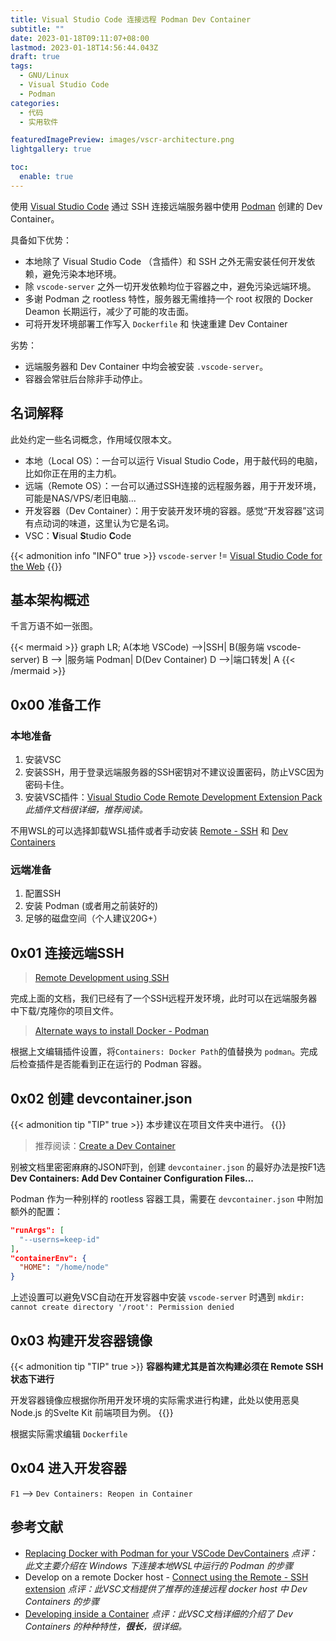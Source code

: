 ```yaml
---
title: Visual Studio Code 连接远程 Podman Dev Container
subtitle: ""
date: 2023-01-18T09:11:07+08:00
lastmod: 2023-01-18T14:56:44.043Z
draft: true
tags:
  - GNU/Linux
  - Visual Studio Code
  - Podman
categories:
  - 代码
  - 实用软件

featuredImagePreview: images/vscr-architecture.png
lightgallery: true

toc:
  enable: true
---
```


使用 [Visual Studio Code](https://code.visualstudio.com/) 通过 SSH 连接远端服务器中使用 [Podman](https://podman.io/) 创建的 Dev Container。

具备如下优势：

- 本地除了 Visual Studio Code （含插件）和 SSH 之外无需安装任何开发依赖，避免污染本地环境。
- 除 `vscode-server` 之外一切开发依赖均位于容器之中，避免污染远端环境。
- 多谢 Podman 之 rootless 特性，服务器无需维持一个 root 权限的 Docker Deamon 长期运行，减少了可能的攻击面。
- 可将开发环境部署工作写入 `Dockerfile` 和  快速重建 Dev Container

劣势：

- 远端服务器和 Dev Container 中均会被安装 `.vscode-server`。
- 容器会常驻后台除非手动停止。

<!--more-->

## 名词解释

此处约定一些名词概念，作用域仅限本文。

- 本地（Local OS）：一台可以运行 Visual Studio Code，用于敲代码的电脑，比如你正在用的主力机。
- 远端（Remote OS）：一台可以通过SSH连接的远程服务器，用于开发环境，可能是NAS/VPS/老旧电脑...
- 开发容器（Dev Container）：用于安装开发环境的容器。感觉“开发容器”这词有点动词的味道，这里认为它是名词。
- VSC：**V**isual **S**tudio **C**ode

{{< admonition info "INFO" true >}}
`vscode-server` != [Visual Studio Code for the Web](https://code.visualstudio.com/docs/editor/vscode-web)
{{</admonition>}}

## 基本架构概述

千言万语不如一张图。

{{< mermaid >}}
graph LR;
    A(本地 VSCode) -->|SSH| B(服务端 vscode-server)
    B --> |服务端 Podman| D(Dev Container)
    D -->|端口转发| A
{{< /mermaid >}}

## 0x00 准备工作

### 本地准备

1. 安装VSC
2. 安装SSH，用于登录远端服务器的SSH密钥对不建议设置密码，防止VSC因为密码卡住。
3. 安装VSC插件：[Visual Studio Code Remote Development Extension Pack](https://marketplace.visualstudio.com/items?itemName=ms-vscode-remote.vscode-remote-extensionpack) *此插件文档很详细，推荐阅读。*

不用WSL的可以选择卸载WSL插件或者手动安装 [Remote - SSH](https://aka.ms/vscode-remote/download/ssh) 和 [Dev Containers](https://aka.ms/vscode-remote/download/containers)

### 远端准备

1. 配置SSH
2. 安装 Podman (或者用之前装好的)
3. 足够的磁盘空间（个人建议20G+）

## 0x01 连接远端SSH

>[Remote Development using SSH](https://code.visualstudio.com/docs/remote/ssh)

完成上面的文档，我们已经有了一个SSH远程开发环境，此时可以在远端服务器中下载/克隆你的项目文件。

>[Alternate ways to install Docker - Podman](https://code.visualstudio.com/remote/advancedcontainers/docker-options#_podman)

根据上文编辑插件设置，将`Containers: Docker Path`的值替换为 `podman`。完成后检查插件是否能看到正在运行的 Podman 容器。
<!--TODO:如何配置？-->

## 0x02 创建 devcontainer.json

{{< admonition tip "TIP" true >}}
本步建议在项目文件夹中进行。
{{</admonition>}}

>推荐阅读：[Create a Dev Container](https://code.visualstudio.com/docs/devcontainers/create-dev-container)

别被文档里密密麻麻的JSON吓到，创建 `devcontainer.json` 的最好办法是按F1选 **Dev Containers: Add Dev Container Configuration Files...**

Podman 作为一种别样的 rootless 容器工具，需要在 `devcontainer.json` 中附加额外的配置：

```json
"runArgs": [
  "--userns=keep-id"
],
"containerEnv": {
  "HOME": "/home/node"
}
```

上述设置可以避免VSC自动在开发容器中安装 `vscode-server` 时遇到 `mkdir: cannot create directory '/root': Permission denied`

## 0x03 构建开发容器镜像

{{< admonition tip "TIP" true >}}
**容器构建尤其是首次构建必须在 Remote SSH 状态下进行**

开发容器镜像应根据你所用开发环境的实际需求进行构建，此处以使用恶臭 Node.js 的Svelte Kit 前端项目为例。
{{</admonition>}}

根据实际需求编辑 `Dockerfile`

## 0x04 进入开发容器

`F1` --> `Dev Containers: Reopen in Container`

## 参考文献

- [Replacing Docker with Podman for your VSCode DevContainers](https://blog.lifeishao.com/2021/12/30/replacing-docker-with-podman-for-your-vscode-devcontainers/) *点评：此文主要介绍在 Windows 下连接本地WSL中运行的 Podman 的步骤*
- Develop on a remote Docker host - [Connect using the Remote - SSH extension](https://code.visualstudio.com/remote/advancedcontainers/develop-remote-host#_connect-using-the-remote-ssh-extension-recommended) *点评：此VSC文档提供了推荐的连接远程 docker host 中 Dev Containers 的步骤*
- [Developing inside a Container](https://code.visualstudio.com/docs/devcontainers/containers) *点评：此VSC文档详细的介绍了 Dev Containers 的种种特性，__很长__，很详细。*